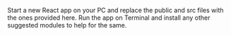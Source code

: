 Start a new React app on your PC and replace the public and src files with the ones provided here. Run the app on Terminal and install any other suggested modules to help for the same.
